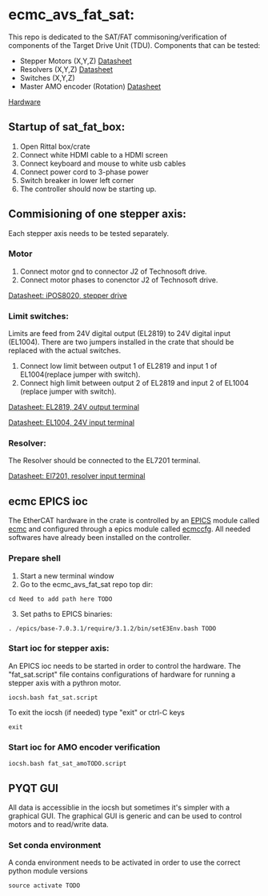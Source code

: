 # ecmc_avs_fat_sat:
This repo is dedicated to the SAT/FAT commisoning/verification of components of the Target Drive Unit (TDU).
Components that can be tested:
* Stepper Motors (X,Y,Z) [Datasheet](doc/stepper/phytron_datasheet.pdf)
* Resolvers (X,Y,Z) [Datasheet](doc/stepper/phytron_datasheet.pdf)
* Switches (X,Y,Z) 
* Master AMO encoder (Rotation) [Datasheet](doc/amo_encoder/amosinEncoder.pdf)

[Hardware](doc/crate/overview.jpg)

## Startup of sat_fat_box:
1. Open Rittal box/crate
2. Connect white HDMI cable to a HDMI screen
3. Connect keyboard and mouse to white usb cables
4. Connect power cord to 3-phase power
5. Switch breaker in lower left corner
6. The controller should now be starting up.


## Commisioning of one stepper axis:
Each stepper axis needs to be tested separately.

### Motor
1. Connect motor gnd to connector J2 of Technosoft drive.
2. Connect motor phases to conenctor J2 of Technosoft drive.

[Datasheet: iPOS8020, stepper drive](doc/crate/datasheets/iPOS8020_P029.026.E221.DSH_.10G.pdf)

### Limit switches:
Limits are feed from 24V digital output (EL2819) to 24V digital input (EL1004). There are two jumpers installed in the crate that should be replaced with the actual switches.
1. Connect low limit between output 1 of EL2819 and input 1 of EL1004(replace jumper with switch).
2. Connect high limit between output 2 of EL2819 and input 2 of EL1004 (replace jumper with switch).

[Datasheet: EL2819, 24V output terminal](doc/crate/datasheets/EL2819.pdf)

[Datasheet: EL1004, 24V input terminal](doc/crate/datasheets/EL1004.pdf)


### Resolver:
The Resolver should be connected to the EL7201 terminal.

[Datasheet: El7201, resolver input terminal](doc/crate/datasheets/EL7201.pdf)


## ecmc EPICS ioc
The EtherCAT hardware in the crate is controlled by an [EPICS](https://epics.anl.gov) module called [ecmc](https://github.com/epics-modules/ecmc) and configured through a epics module called [ecmccfg](https://github.com/paulscherrerinstitute/ecmccfg). All needed softwares have already been installed on the controller. 

### Prepare shell
1. Start a new terminal window
2. Go to the ecmc_avs_fat_sat repo top dir:
```
cd Need to add path here TODO
```
3. Set paths to EPICS binaries:
```
. /epics/base-7.0.3.1/require/3.1.2/bin/setE3Env.bash TODO

```

### Start ioc for stepper axis:
An EPICS ioc needs to be started in order to control the hardware. The "fat_sat.script" file contains configurations of hardware for running a stepper axis with a pythron motor.
```
iocsh.bash fat_sat.script
```
To exit the iocsh (if needed) type "exit" or ctrl-C keys 
```
exit
```

### Start ioc for AMO encoder verification

```
iocsh.bash fat_sat_amoTODO.script
```

## PYQT GUI
All data is accessiblie in the iocsh but sometimes it's simpler with a graphical GUI. The graphical GUI is generic and can be used to control motors and to read/write data. 

### Set conda environment
A conda environment needs to be activated in order to use the correct python module versions

```
source activate TODO

